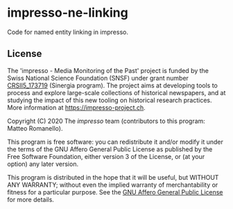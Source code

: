 # impresso-ne-linking

Code for named entity linking in impresso.

## License

The 'impresso - Media Monitoring of the Past' project is funded by the Swiss National Science Foundation (SNSF) under  grant number [CRSII5_173719](http://p3.snf.ch/project-173719) (Sinergia program). The project aims at developing tools to process and explore large-scale collections of historical newspapers, and at studying the impact of this new tooling on historical research practices. More information at https://impresso-project.ch.

Copyright (C) 2020  The *impresso* team (contributors to this program: Matteo Romanello).

This program is free software: you can redistribute it and/or modify it under the terms of the GNU Affero General Public License as published by the Free Software Foundation, either version 3 of the License, or (at your option) any later version.

This program is distributed in the hope that it will be useful, but WITHOUT ANY WARRANTY; without even the implied warranty of merchantability or fitness for a particular purpose. See the [GNU Affero General Public License](https://github.com/impresso/impresso-ne-linking/blob/master/LICENSE) for more details.

